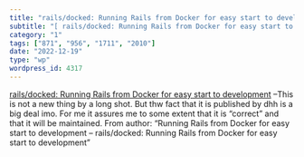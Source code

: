 ```yaml
---
title: "rails/docked: Running Rails from Docker for easy start to development"
subtitle: "[ rails/docked: Running Rails from Docker for easy start to development]( https://github.com/rails/d..."
category: "1"
tags: ["871", "956", "1711", "2010"]
date: "2022-12-19"
type: "wp"
wordpress_id: 4317
---
```

[ rails/docked: Running Rails from Docker for easy start to development]( https://github.com/rails/docked?utm_campaign=Ruby%20Radar&utm_medium=email&utm_source=Revue%20newsletter) –This is not a new thing by a long shot. But thw fact that it is published by dhh is a big deal imo. For me it assures me to some extent that it is “correct” and that it will be maintained. From author: “Running Rails from Docker for easy start to development – rails/docked: Running Rails from Docker for easy start to development”